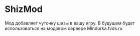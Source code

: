 # ShizMod
Мод добавляет чуточку шизы в вашу игру. В будущем будет использоваться на модовом сервере Mindurka.fvds.ru
